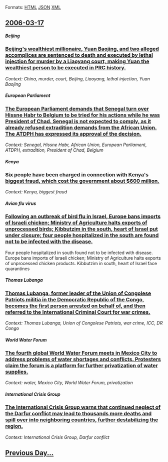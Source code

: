
Formats: [HTML](2006/03/17/index.html)  [JSON](2006/03/17/index.json)  [XML](2006/03/17/index.xml)  

## [2006-03-17](/news/2006/03/17/index.md)

##### Beijing
### [ Beijing's wealthiest millionaire, Yuan Baojing, and two alleged accomplices are sentenced to death and executed by lethal injection for murder by a Liaoyang court, making Yuan the wealthiest person to be executed in PRC history. ](/news/2006/03/17/beijing-s-wealthiest-millionaire-yuan-baojing-and-two-alleged-accomplices-are-sentenced-to-death-and-executed-by-lethal-injection-for-mur.md)
_Context: China, murder, court, Beijing, Liaoyang, lethal injection, Yuan Baojing_

##### European Parliament
### [ The European Parliament demands that Senegal turn over Hissne Habr to Belgium to be tried for his actions while he was President of Chad. Senegal is not expected to comply, as it already refused extradition demands from the African Union. The ATDPH has expressed its approval of the decision. ](/news/2006/03/17/the-european-parliament-demands-that-senegal-turn-over-hissene-habre-to-belgium-to-be-tried-for-his-actions-while-he-was-president-of-chad.md)
_Context: Senegal, Hissne Habr, African Union, European Parliament, ATDPH, extradition, President of Chad, Belgium_

##### Kenya
### [ Six people have been charged in connection with Kenya's biggest fraud, which cost the government about $600 million. ](/news/2006/03/17/six-people-have-been-charged-in-connection-with-kenya-s-biggest-fraud-which-cost-the-government-about-600-million.md)
_Context: Kenya, biggest fraud_

##### Avian flu virus
### [ Following an outbreak of bird flu in Israel, Europe bans imports of Israeli chicken; Ministry of Agriculture halts exports of unprocessed birds; Kibbutzim in the south, heart of Israel put under closure; four people hospitalized in the south are found not to be infected with the disease. ](/news/2006/03/17/following-an-outbreak-of-bird-flu-in-israel-europe-bans-imports-of-israeli-chicken-ministry-of-agriculture-halts-exports-of-unprocessed-b.md)
Four people hospitalized in south found not to be infected with disease. Europe bans imports of Israeli chicken; Ministry of Agriculture halts exports of unprocessed chicken products. Kibbutzim in south, heart of Israel face quarantines

##### Thomas Lubanga
### [ Thomas Lubanga, former leader of the Union of Congolese Patriots militia in the Democratic Republic of the Congo, becomes the first person arrested on behalf of, and then referred to the International Criminal Court for war crimes. ](/news/2006/03/17/thomas-lubanga-former-leader-of-the-union-of-congolese-patriots-militia-in-the-democratic-republic-of-the-congo-becomes-the-first-person.md)
_Context: Thomas Lubanga, Union of Congolese Patriots, war crime, ICC, DR Congo_

##### World Water Forum
### [ The fourth global World Water Forum meets in Mexico City to address problems of water shortages and conflicts. Protesters claim the forum is a platform for further privatization of water supplies. ](/news/2006/03/17/the-fourth-global-world-water-forum-meets-in-mexico-city-to-address-problems-of-water-shortages-and-conflicts-protesters-claim-the-forum-i.md)
_Context: water, Mexico City, World Water Forum, privatization_

##### International Crisis Group
### [ The International Crisis Group warns that continued neglect of the Darfur conflict may lead to thousands more deaths and spill over into neighboring countries, further destabilizing the region. ](/news/2006/03/17/the-international-crisis-group-warns-that-continued-neglect-of-the-darfur-conflict-may-lead-to-thousands-more-deaths-and-spill-over-into-ne.md)
_Context: International Crisis Group, Darfur conflict_

## [Previous Day...](/news/2006/03/16/index.md)

